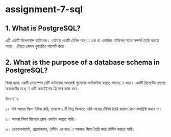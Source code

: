 # assignment-7-sql

## 1. What is PostgreSQL?

এটি একটি রিলেশনাল ডাটাবেজ। যেটাতে একটি টেবিল অন্্য এক বা একাধিক টেবিলের সাথে সম্পর্ক তৈরি করতে পারে। এটাতে জেসন কুয়েরিও সাপোর্ট করে। 


## 2. What is the purpose of a database schema in PostgreSQL?
স্কিমা হচ্ছে একটি নেমস্পেস যেটি ডাটাবেজ অবজেক্ট গুলোকে অর্গানাইজ করতে সাহায্্য  করে। একটি রিলেটেড গ্রুপের অবজেক্টের মধে্্য এটি কনটেইনার হিসেবে কাজ করে। 

উদ্দেশ্্য:

১। যদি আমরা স্কিমা ইউজ করি, তাহলে ২ টি ভিন্ন স্কিমাতে একি নামের টেবিল তৈরি করলে কোন কনফ্লিক্ট করবে না।

২। আমরা স্কিমা হিসেবে রোল এসাইন করতে পারি।

৩। ডেভেলপমেন্ট, প্রোডাকশন, টেস্টিং এর জন্্য আলাদা স্কিমা তৈরি করে টেস্টিং করতে পারি।